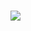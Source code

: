 <!DOCTYPE html>
<html>
   <body>
   <h1 align="left">
      <img src="https://readme-typing-svg.herokuapp.com?lines=Hello,+Fellow!+Devs+👋;This+is+Rohit+shukla....;Nice+to+see+you!&color=%23000000&size=28">
   </h1>
   </body>
</html>
